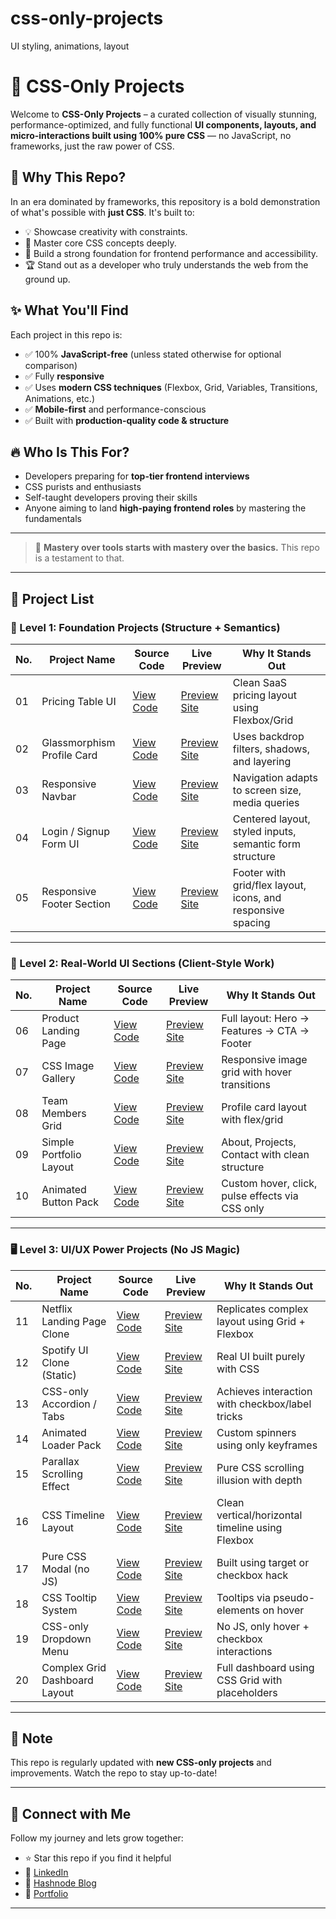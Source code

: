 # css-only-projects
UI styling, animations, layout

# 🎨 CSS-Only Projects

Welcome to **CSS-Only Projects** – a curated collection of visually stunning, performance-optimized, and fully functional **UI components, layouts, and micro-interactions built using 100% pure CSS** — no JavaScript, no frameworks, just the raw power of CSS.

## 🚀 Why This Repo?

In an era dominated by frameworks, this repository is a bold demonstration of what's possible with **just CSS**. It's built to:

- 💡 Showcase creativity with constraints.
- 🧠 Master core CSS concepts deeply.
- 📐 Build a strong foundation for frontend performance and accessibility.
- 🏆 Stand out as a developer who truly understands the web from the ground up.

## ✨ What You'll Find

Each project in this repo is:

- ✅ 100% **JavaScript-free** (unless stated otherwise for optional comparison)
- ✅ Fully **responsive**
- ✅ Uses **modern CSS techniques** (Flexbox, Grid, Variables, Transitions, Animations, etc.)
- ✅ **Mobile-first** and performance-conscious
- ✅ Built with **production-quality code & structure**

## 🔥 Who Is This For?

- Developers preparing for **top-tier frontend interviews**
- CSS purists and enthusiasts
- Self-taught developers proving their skills
- Anyone aiming to land **high-paying frontend roles** by mastering the fundamentals

---

> 🧠 **Mastery over tools starts with mastery over the basics.** This repo is a testament to that.

---
## 📜 Project List

### 🧱 Level 1: Foundation Projects (Structure + Semantics)

| No. | Project Name               | Source Code | Live Preview | Why It Stands Out |
|-----|----------------------------|-------------|--------------|--------------------|
| 01  | Pricing Table UI           | [View Code](https://github.com/abdulmatin54/css-only-projects/tree/main/pricing%20table%20ui) | [Preview Site](https://abdulmatin54.github.io/css-only-projects/pricing%20table%20ui/index.html) | Clean SaaS pricing layout using Flexbox/Grid |
| 02  | Glassmorphism Profile Card | [View Code](#) | [Preview Site](#) | Uses backdrop filters, shadows, and layering |
| 03  | Responsive Navbar          | [View Code](#) | [Preview Site](#) | Navigation adapts to screen size, media queries |
| 04  | Login / Signup Form UI     | [View Code](#) | [Preview Site](#) | Centered layout, styled inputs, semantic form structure |
| 05  | Responsive Footer Section  | [View Code](#) | [Preview Site](#) | Footer with grid/flex layout, icons, and responsive spacing |

---

### 🧩 Level 2: Real-World UI Sections (Client-Style Work)

| No. | Project Name               | Source Code | Live Preview | Why It Stands Out |
|-----|----------------------------|-------------|--------------|--------------------|
| 06  | Product Landing Page       | [View Code](#) | [Preview Site](#) | Full layout: Hero → Features → CTA → Footer |
| 07  | CSS Image Gallery          | [View Code](#) | [Preview Site](#) | Responsive image grid with hover transitions |
| 08  | Team Members Grid          | [View Code](#) | [Preview Site](#) | Profile card layout with flex/grid |
| 09  | Simple Portfolio Layout    | [View Code](#) | [Preview Site](#) | About, Projects, Contact with clean structure |
| 10  | Animated Button Pack       | [View Code](#) | [Preview Site](#) | Custom hover, click, pulse effects via CSS only |

---

### 🖥️ Level 3: UI/UX Power Projects (No JS Magic)

| No. | Project Name                   | Source Code | Live Preview | Why It Stands Out |
|-----|--------------------------------|-------------|--------------|--------------------|
| 11  | Netflix Landing Page Clone     | [View Code](#) | [Preview Site](#) | Replicates complex layout using Grid + Flexbox |
| 12  | Spotify UI Clone (Static)      | [View Code](#) | [Preview Site](#) | Real UI built purely with CSS |
| 13  | CSS-only Accordion / Tabs      | [View Code](#) | [Preview Site](#) | Achieves interaction with checkbox/label tricks |
| 14  | Animated Loader Pack           | [View Code](#) | [Preview Site](#) | Custom spinners using only keyframes |
| 15  | Parallax Scrolling Effect      | [View Code](#) | [Preview Site](#) | Pure CSS scrolling illusion with depth |
| 16  | CSS Timeline Layout            | [View Code](#) | [Preview Site](#) | Clean vertical/horizontal timeline using Flexbox |
| 17  | Pure CSS Modal (no JS)         | [View Code](#) | [Preview Site](#) | Built using target or checkbox hack |
| 18  | CSS Tooltip System             | [View Code](#) | [Preview Site](#) | Tooltips via pseudo-elements on hover |
| 19  | CSS-only Dropdown Menu         | [View Code](#) | [Preview Site](#) | No JS, only hover + checkbox interactions |
| 20  | Complex Grid Dashboard Layout  | [View Code](#) | [Preview Site](#) | Full dashboard using CSS Grid with placeholders |

---

## 📌 Note

This repo is regularly updated with **new CSS-only projects** and improvements. Watch the repo to stay up-to-date!

---
## 🚀 Connect with Me

Follow my journey and lets grow together:  
- ⭐ Star this repo if you find it helpful
- 📌 [LinkedIn](https://linkedin.com/in/YOUR-ID)
- 📘 [Hashnode Blog](https://YOUR-BLOG)
- 💼 [Portfolio](https://YOUR-PORTFOLIO)
---

